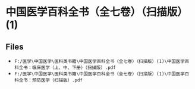# 中国医学百科全书（全七卷）（扫描版）(1)

## Files

- `F:/医学\中国医学\医科类书籍\中国医学百科全书（全七卷）（扫描版）(1)\中国医学百科全书：临床医学（上、中、下册）（扫描版）.pdf`
- `F:/医学\中国医学\医科类书籍\中国医学百科全书（全七卷）（扫描版）(1)\中国医学百科全书：预防医学（扫描版）.pdf`
